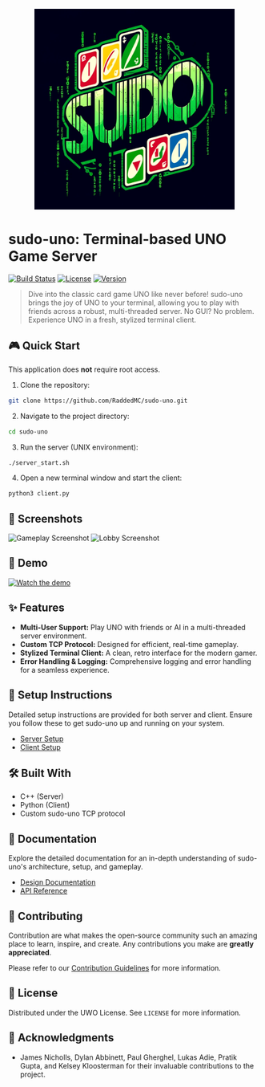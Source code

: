 
<p align="center">
    <a href="https://github.com/RaddedMC/sudo-uno">
        <img src="logo.webp" alt="sudo uno logo" width=400 height=400>
    </a>
</p>

# sudo-uno: Terminal-based UNO Game Server

[![Build Status](https://img.shields.io/badge/build-passing-brightgreen)](URL_TO_BUILD_STATUS) 
[![License](https://img.shields.io/badge/license-MIT-blue)](URL_TO_LICENSE)
[![Version](https://img.shields.io/badge/version-1.0.0-lightgrey)](URL_TO_PROJECT_VERSION)

> Dive into the classic card game UNO like never before! sudo-uno brings the joy of UNO to your terminal, allowing you to play with friends across a robust, multi-threaded server. No GUI? No problem. Experience UNO in a fresh, stylized terminal client.

## 🎮 Quick Start
This application does **not** require root access.

1. Clone the repository:
```bash
git clone https://github.com/RaddedMC/sudo-uno.git
```
2. Navigate to the project directory:
```bash
cd sudo-uno
```
3. Run the server (UNIX environment):
```bash
./server_start.sh
```
4. Open a new terminal window and start the client:
```bash
python3 client.py
```

## 📸 Screenshots

![Gameplay Screenshot](path/to/screenshot1.png) <!-- Placeholder for a gameplay screenshot -->
![Lobby Screenshot](path/to/screenshot2.png) <!-- Placeholder for a lobby screenshot -->

## 🎥 Demo

[![Watch the demo](path/to/demo_thumbnail.png)](https://www.youtube.com/watch?v=dQw4w9WgXcQ) <!-- Placeholder for video demo thumbnail and link -->

## ✨ Features

- **Multi-User Support:** Play UNO with friends or AI in a multi-threaded server environment.
- **Custom TCP Protocol:** Designed for efficient, real-time gameplay.
- **Stylized Terminal Client:** A clean, retro interface for the modern gamer.
- **Error Handling & Logging:** Comprehensive logging and error handling for a seamless experience.

## 🔧 Setup Instructions

Detailed setup instructions are provided for both server and client. Ensure you follow these to get sudo-uno up and running on your system.

- [Server Setup](path/to/server_setup.md)
- [Client Setup](path/to/client_setup.md)

## 🛠 Built With

- C++ (Server)
- Python (Client)
- Custom sudo-uno TCP protocol

## 📖 Documentation

Explore the detailed documentation for an in-depth understanding of sudo-uno's architecture, setup, and gameplay.

- [Design Documentation](https://docs.google.com/document/d/1D6nZBmPCcTYNuQuhGwmPKS6JeCWb1iTyJ1TUG9PHjhE/edit#heading=h.7venikefflcz)
- [API Reference](path/to/api_reference.md)

## 🤝 Contributing

Contribution are what makes the open-source community such an amazing place to learn, inspire, and create. Any contributions you make are **greatly appreciated**.

Please refer to our [Contribution Guidelines](CONTRIBUTING.md) for more information.

## 📝 License

Distributed under the UWO License. See `LICENSE` for more information.

## 🙏 Acknowledgments

- James Nicholls, Dylan Abbinett, Paul Gherghel, Lukas Adie, Pratik Gupta, and Kelsey Kloosterman for their invaluable contributions to the project.
